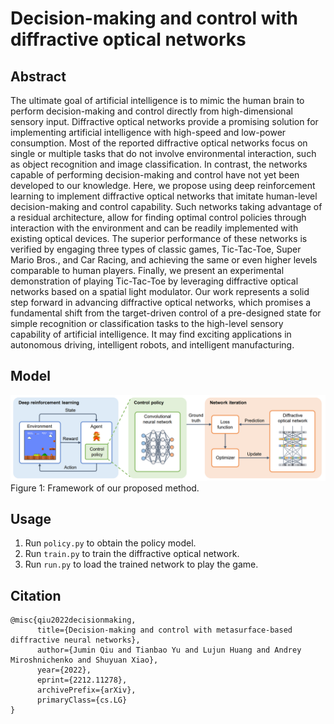 # Decision-making and control with diffractive optical networks

## Abstract
The ultimate goal of artificial intelligence is to mimic the human brain to perform decision-making and control directly from high-dimensional sensory input. Diffractive optical networks provide a promising solution for implementing artificial intelligence with high-speed and low-power consumption. Most of the reported diffractive optical networks focus on single or multiple tasks that do not involve environmental interaction, such as object recognition and image classification. In contrast, the networks capable of performing decision-making and control have not yet been developed to our knowledge. Here, we propose using deep reinforcement learning to implement diffractive optical networks that imitate human-level decision-making and control capability. Such networks taking advantage of a residual architecture, allow for finding optimal control policies through interaction with the environment and can be readily implemented with existing optical devices. The superior performance of these networks is verified by engaging three types of classic games, Tic-Tac-Toe, Super Mario Bros., and Car Racing, and achieving the same or even higher levels comparable to human players. Finally, we present an experimental demonstration of playing Tic-Tac-Toe by leveraging diffractive optical networks based on a spatial light modulator. Our work represents a solid step forward in advancing diffractive optical networks, which promises a fundamental shift from the target-driven control of a pre-designed state for simple recognition or classification tasks to the high-level sensory capability of artificial intelligence. It may find exciting applications in autonomous driving, intelligent robots, and intelligent manufacturing.

## Model
![Image](model.png)
Figure 1: Framework of our proposed method. 

## Usage

1. Run `policy.py` to obtain the policy model.
2. Run `train.py` to train the diffractive optical network.
3. Run `run.py` to load the trained network to play the game.

## Citation

```
@misc{qiu2022decisionmaking,
      title={Decision-making and control with metasurface-based diffractive neural networks}, 
      author={Jumin Qiu and Tianbao Yu and Lujun Huang and Andrey Miroshnichenko and Shuyuan Xiao},
      year={2022},
      eprint={2212.11278},
      archivePrefix={arXiv},
      primaryClass={cs.LG}
}
``` 

